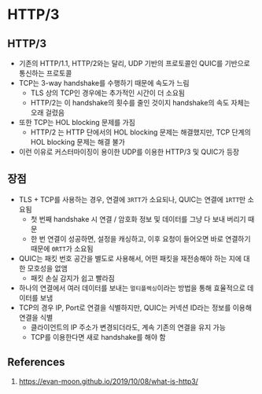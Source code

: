 # HTTP/3

## HTTP/3

- 기존의 HTTP/1.1, HTTP/2와는 달리, UDP 기반의 프로토콜인 QUIC를 기반으로 통신하는 프로토콜
- TCP는 3-way handshake를 수행하기 때문에 속도가 느림
  - TLS 상의 TCP인 경우에는 추가적인 시간이 더 소요됨
  - HTTP/2는 이 handshake의 횟수를 줄인 것이지 handshake의 속도 자체는 오래 걸렸음
- 또한 TCP는 HOL blocking 문제를 가짐
  - HTTP/2 는 HTTP 단에서의 HOL blocking 문제는 해결했지만, TCP 단계의 HOL blocking 문제는 해결 불가
- 이런 이유로 커스터마이징이 용이한 UDP를 이용한 HTTP/3 및 QUIC가 등장

## 장점

- TLS + TCP를 사용하는 경우, 연결에 `3RTT`가 소요되나, QUIC는 연결에 `1RTT`만 소요됨
  - 첫 번째 handshake 시 연결 / 암호화 정보 및 데이터를 그냥 다 보내 버리기 때문
  - 한 번 연결이 성공하면, 설정을 캐싱하고, 이후 요청이 들어오면 바로 연결하기 때문에 `0RTT`가 소요됨
- QUIC는 패킷 번호 공간을 별도로 사용해서, 어떤 패킷을 재전송해야 하는 지에 대한 모호성을 없앰
  - 패킷 손실 감지가 쉽고 빨라짐
- 하나의 연결에서 여러 데이터를 보내는 `멀티플렉싱`이라는 방법을 통해 효율적으로 데이터를 보냄
- TCP의 경우 IP, Port로 연결을 식별하지만, QUIC는 커넥션 ID라는 정보를 이용해 연결을 식별
  - 클라이언트의 IP 주소가 변경되더라도, 계속 기존의 연결을 유지 가능
  - TCP를 이용한다면 새로 handshake를 해야 함

## References

1. https://evan-moon.github.io/2019/10/08/what-is-http3/
